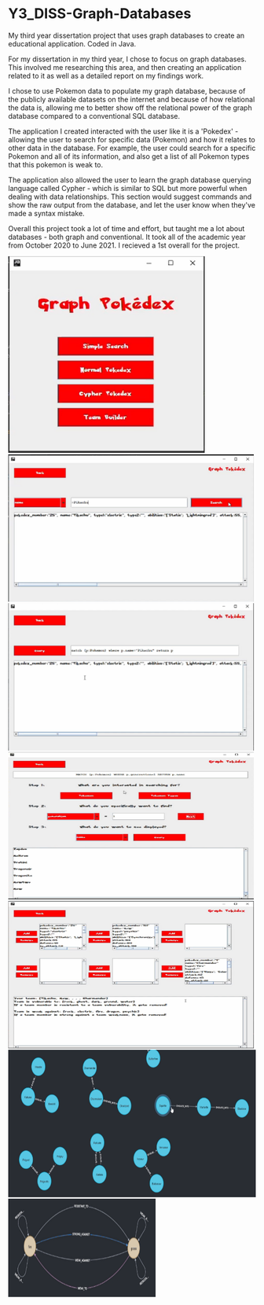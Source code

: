 # Y3_DISS-Graph-Databases
My third year dissertation project that uses graph databases to create an educational application. Coded in Java.

For my dissertation in my third year, I chose to focus on graph databases. This involved me researching this area, and then creating an application related to it as well as a detailed report on my findings work.

I chose to use Pokemon data to populate my graph database, because of the publicly available datasets on the internet and because of how relational the data is, allowing me to better show off the relational power of the graph database compared to a conventional SQL database.

The application I created interacted with the user like it is a 'Pokedex' - allowing the user to search for specific data (Pokemon) and how it relates to other data in the database. For example, the user could search for a specific Pokemon and all of its information, and also get a list of all Pokemon types that this pokemon is weak to.

The application also allowed the user to learn the graph database querying language called Cypher - which is similar to SQL but more powerful when dealing with data relationships. This section would suggest commands and show the raw output from the database, and let the user know when they've made a syntax mistake.

Overall this project took a lot of time and effort, but taught me a lot about databases - both graph and conventional. It took all of the academic year from October 2020 to June 2021. I recieved a 1st overall for the project.

<img src="Screenshots/image1.png" height="400" width="400" >
<img src="Screenshots/image2.png" height="300" width="500" >
<img src="Screenshots/image3.png" height="300" width="500" >
<img src="Screenshots/image4.png" height="300" width="500" >
<img src="Screenshots/image5.png" height="300" width="500" >
<img src="Screenshots/image6.png" height="300" width="600" >
<img src="Screenshots/image7.png" height="200" width="300" >
